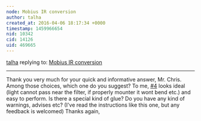```yaml
---
node: Mobius IR conversion
author: talha
created_at: 2016-04-06 18:17:34 +0000
timestamp: 1459966654
nid: 10342
cid: 14126
uid: 469665
---
```




[talha](../profile/talha) replying to: [Mobius IR conversion](../notes/cfastie/04-22-2014/mobius-ir-conversion)

----
Thank you very much for your quick and informative answer, Mr. Chris. Among those choices, which one do you suggest? To me, [#4](/n/4) looks ideal (light cannot pass near the filter, if properly mounter it wont bend etc.) and easy to perform. Is there a special kind of glue? Do you have any kind of warnings, advises etc? (I've read the instructions like this one, but any feedback is welcomed)  Thanks again,